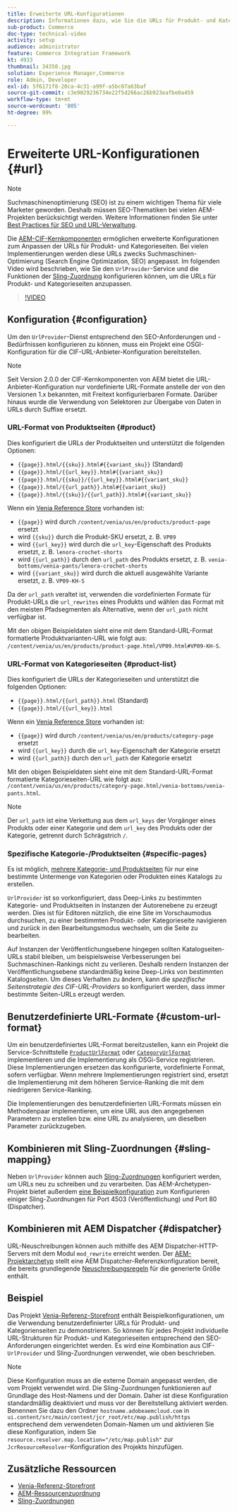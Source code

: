 ```yaml
---
title: Erweiterte URL-Konfigurationen
description: Informationen dazu, wie Sie die URLs für Produkt- und Kategorien-Seiten anpassen. Dies ermöglicht es, dass Implementierungen URLs für Suchmaschinen optimieren und ihr Auffinden fördern.
sub-product: Commerce
doc-type: technical-video
activity: setup
audience: administrator
feature: Commerce Integration Framework
kt: 4933
thumbnail: 34350.jpg
solution: Experience Manager,Commerce
role: Admin, Developer
exl-id: 5f6171f8-20ca-4c31-a99f-a5bc07a63baf
source-git-commit: c3e9029236734e22f5d266ac26b923eafbe0a459
workflow-type: tm+mt
source-wordcount: '805'
ht-degree: 99%

---
```


# Erweiterte URL-Konfigurationen {#url}

>[!NOTE]
>
>Suchmaschinenoptimierung (SEO) ist zu einem wichtigen Thema für viele Marketer geworden. Deshalb müssen SEO-Thematiken bei vielen AEM-Projekten berücksichtigt werden. Weitere Informationen finden Sie unter [Best Practices für SEO und URL-Verwaltung](https://experienceleague.adobe.com/docs/experience-manager-65-lts/managing/managing-further-reference/seo-and-url-management.html).

Die [AEM-CIF-Kernkomponenten](https://github.com/adobe/aem-core-cif-components) ermöglichen erweiterte Konfigurationen zum Anpassen der URLs für Produkt- und Kategorieseiten. Bei vielen Implementierungen werden diese URLs zwecks Suchmaschinen-Optimierung (Search Engine Optimization, SEO) angepasst. Im folgenden Video wird beschrieben, wie Sie den `UrlProvider`-Service und die Funktionen der [Sling-Zuordnung](https://sling.apache.org/documentation/the-sling-engine/mappings-for-resource-resolution.html) konfigurieren können, um die URLs für Produkt- und Kategorieseiten anzupassen.

>[!VIDEO](https://video.tv.adobe.com/v/38581/?quality=12&captions=ger)

## Konfiguration {#configuration}

Um den `UrlProvider`-Dienst entsprechend den SEO-Anforderungen und -Bedürfnissen konfigurieren zu können, muss ein Projekt eine OSGI-Konfiguration für die CIF-URL-Anbieter-Konfiguration bereitstellen.

>[!NOTE]
>
>Seit Version 2.0.0 der CIF-Kernkomponenten von AEM bietet die URL-Anbieter-Konfiguration nur vordefinierte URL-Formate anstelle der von den Versionen 1.x bekannten, mit Freitext konfigurierbaren Formate. Darüber hinaus wurde die Verwendung von Selektoren zur Übergabe von Daten in URLs durch Suffixe ersetzt.

### URL-Format von Produktseiten {#product}

Dies konfiguriert die URLs der Produktseiten und unterstützt die folgenden Optionen:

* `{{page}}.html/{{sku}}.html#{{variant_sku}}` (Standard)
* `{{page}}.html/{{url_key}}.html#{{variant_sku}}`
* `{{page}}.html/{{sku}}/{{url_key}}.html#{{variant_sku}}`
* `{{page}}.html/{{url_path}}.html#{{variant_sku}}`
* `{{page}}.html/{{sku}}/{{url_path}}.html#{{variant_sku}}`

Wenn ein [Venia Reference Store](https://github.com/adobe/aem-cif-guides-venia) vorhanden ist:

* `{{page}}` wird durch `/content/venia/us/en/products/product-page` ersetzt
* wird `{{sku}}` durch die Produkt-SKU ersetzt, z. B. `VP09`
* wird `{{url_key}}` wird durch die `url_key`-Eigenschaft des Produkts ersetzt, z. B. `lenora-crochet-shorts`
* wird `{{url_path}}` durch den `url_path` des Produkts ersetzt, z. B. `venia-bottoms/venia-pants/lenora-crochet-shorts`
* wird `{{variant_sku}}` wird durch die aktuell ausgewählte Variante ersetzt, z. B. `VP09-KH-S`

Da der `url_path` veraltet ist, verwenden die vordefinierten Formate für Produkt-URLs die `url_rewrites` eines Produkts und wählen das Format mit den meisten Pfadsegmenten als Alternative, wenn der `url_path` nicht verfügbar ist.

Mit den obigen Beispieldaten sieht eine mit dem Standard-URL-Format formatierte Produktvarianten-URL wie folgt aus: `/content/venia/us/en/products/product-page.html/VP09.html#VP09-KH-S`.

### URL-Format von Kategorieseiten {#product-list}

Dies konfiguriert die URLs der Kategorieseiten und unterstützt die folgenden Optionen:

* `{{page}}.html/{{url_path}}.html` (Standard)
* `{{page}}.html/{{url_key}}.html`

Wenn ein [Venia Reference Store](https://github.com/adobe/aem-cif-guides-venia) vorhanden ist:

* `{{page}}` wird durch `/content/venia/us/en/products/category-page` ersetzt
* wird `{{url_key}}` durch die `url_key`-Eigenschaft der Kategorie ersetzt
* wird `{{url_path}}` durch den `url_path` der Kategorie ersetzt

Mit den obigen Beispieldaten sieht eine mit dem Standard-URL-Format formatierte Kategorieseiten-URL wie folgt aus: `/content/venia/us/en/products/category-page.html/venia-bottoms/venia-pants.html`.

>[!NOTE]
> 
>Der `url_path` ist eine Verkettung aus dem `url_keys` der Vorgänger eines Produkts oder einer Kategorie und dem `url_key` des Produkts oder der Kategorie, getrennt durch Schrägstrich `/`.

### Spezifische Kategorie-/Produktseiten {#specific-pages}

Es ist möglich, [mehrere Kategorie- und Produktseiten](multi-template-usage.md) für nur eine bestimmte Untermenge von Kategorien oder Produkten eines Katalogs zu erstellen.

`UrlProvider` ist so vorkonfiguriert, dass Deep-Links zu bestimmten Kategorie- und Produktseiten in Instanzen der Autorenebene zu erzeugt werden. Dies ist für Editoren nützlich, die eine Site im Vorschaumodus durchsuchen, zu einer bestimmten Produkt- oder Kategorieseite navigieren und zurück in den Bearbeitungsmodus wechseln, um die Seite zu bearbeiten.

Auf Instanzen der Veröffentlichungsebene hingegen sollten Katalogseiten-URLs stabil bleiben, um beispielsweise Verbesserungen bei Suchmaschinen-Rankings nicht zu verlieren. Deshalb rendern Instanzen der Veröffentlichungsebene standardmäßig keine Deep-Links von bestimmten Katalogseiten. Um dieses Verhalten zu ändern, kann die _spezifische Seitenstrategie des CIF-URL-Providers_ so konfiguriert werden, dass immer bestimmte Seiten-URLs erzeugt werden.

## Benutzerdefinierte URL-Formate {#custom-url-format}

Um ein benutzerdefiniertes URL-Format bereitzustellen, kann ein Projekt die Service-Schnittstelle [`ProductUrlFormat`](https://javadoc.io/doc/com.adobe.commerce.cif/core-cif-components-core/latest/com/adobe/cq/commerce/core/components/services/urls/ProductUrlFormat.html) oder [`CategoryUrlFormat`](https://javadoc.io/doc/com.adobe.commerce.cif/core-cif-components-core/latest/com/adobe/cq/commerce/core/components/services/urls/CategoryUrlFormat.html) implementieren und die Implementierung als OSGi-Service registrieren. Diese Implementierungen ersetzen das konfigurierte, vordefinierte Format, sofern verfügbar. Wenn mehrere Implementierungen registriert sind, ersetzt die Implementierung mit dem höheren Service-Ranking die mit dem niedrigeren Service-Ranking.

Die Implementierungen des benutzerdefinierten URL-Formats müssen ein Methodenpaar implementieren, um eine URL aus den angegebenen Parametern zu erstellen bzw. eine URL zu analysieren, um dieselben Parameter zurückzugeben.

## Kombinieren mit Sling-Zuordnungen {#sling-mapping}

Neben `UrlProvider` können auch [Sling-Zuordnungen](https://sling.apache.org/documentation/the-sling-engine/mappings-for-resource-resolution.html) konfiguriert werden, um URLs neu zu schreiben und zu verarbeiten. Das AEM-Archetypen-Projekt bietet außerdem [eine Beispielkonfiguration](https://github.com/adobe/aem-cif-project-archetype/tree/master/src/main/archetype/samplecontent/src/main/content/jcr_root/etc/map.publish) zum Konfigurieren einiger Sling-Zuordnungen für Port 4503 (Veröffentlichung) und Port 80 (Dispatcher).

## Kombinieren mit AEM Dispatcher {#dispatcher}

URL-Neuschreibungen können auch mithilfe des AEM Dispatcher-HTTP-Servers mit dem Modul `mod_rewrite` erreicht werden. Der [AEM-Projektarchetyp](https://github.com/adobe/aem-project-archetype) stellt eine AEM Dispatcher-Referenzkonfiguration bereit, die bereits grundlegende [Neuschreibungsregeln](https://github.com/adobe/aem-project-archetype/tree/master/src/main/archetype/dispatcher.cloud) für die generierte Größe enthält.

## Beispiel

Das Projekt [Venia-Referenz-Storefront](https://github.com/adobe/aem-cif-guides-venia) enthält Beispielkonfigurationen, um die Verwendung benutzerdefinierter URLs für Produkt- und Kategorienseiten zu demonstrieren. So können für jedes Projekt individuelle URL-Strukturen für Produkt- und Kategorieseiten entsprechend den SEO-Anforderungen eingerichtet werden. Es wird eine Kombination aus CIF-`UrlProvider` und Sling-Zuordnungen verwendet, wie oben beschrieben.

>[!NOTE]
>
>Diese Konfiguration muss an die externe Domain angepasst werden, die vom Projekt verwendet wird. Die Sling-Zuordnungen funktionieren auf Grundlage des Host-Namens und der Domain. Daher ist diese Konfiguration standardmäßig deaktiviert und muss vor der Bereitstellung aktiviert werden. Benennen Sie dazu den Ordner `hostname.adobeaemcloud.com` in `ui.content/src/main/content/jcr_root/etc/map.publish/https` entsprechend dem verwendeten Domain-Namen um und aktivieren Sie diese Konfiguration, indem Sie `resource.resolver.map.location="/etc/map.publish"` zur `JcrResourceResolver`-Konfiguration des Projekts hinzufügen.

## Zusätzliche Ressourcen

* [Venia-Referenz-Storefront](https://github.com/adobe/aem-cif-guides-venia)
* [AEM-Ressourcenzuordnung](https://experienceleague.adobe.com/docs/experience-manager-65-lts/deploying/configuring/resource-mapping.html)
* [Sling-Zuordnungen](https://sling.apache.org/documentation/the-sling-engine/mappings-for-resource-resolution.html)
